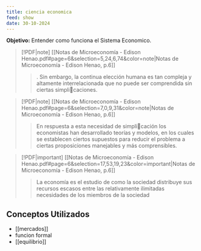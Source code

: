 ```yaml
---
title: ciencia economica
feed: show
date: 30-10-2024
---
```


**Objetivo:** Entender como funciona el Sistema Economico.
> [!PDF|note] [[Notas de Microeconomía - Edison Henao.pdf#page=6&selection=5,24,6,74&color=note|Notas de Microeconomía - Edison Henao, p.6]]
> > . Sin embargo, la continua elección humana es tan compleja y altamente interrelacionada que no puede ser comprendida sin ciertas simplicaciones.
> 

> [!PDF|note] [[Notas de Microeconomía - Edison Henao.pdf#page=6&selection=7,0,9,31&color=note|Notas de Microeconomía - Edison Henao, p.6]]
> > En respuesta a esta necesidad de simplicación los economistas han desarrollado teorías y modelos, en los cuales se establecen ciertos supuestos para reducir el problema a ciertas proposiciones manejables y más comprensibles.

> [!PDF|important] [[Notas de Microeconomía - Edison Henao.pdf#page=6&selection=17,53,19,23&color=important|Notas de Microeconomía - Edison Henao, p.6]]
> > La economía es el estudio de como la sociedad distribuye sus recursos escasos entre las relativamente ilimitadas necesidades de los miembros de la sociedad

## Conceptos Utilizados
- [[mercados]]
- funcion formal
- [[equilibrio]]
